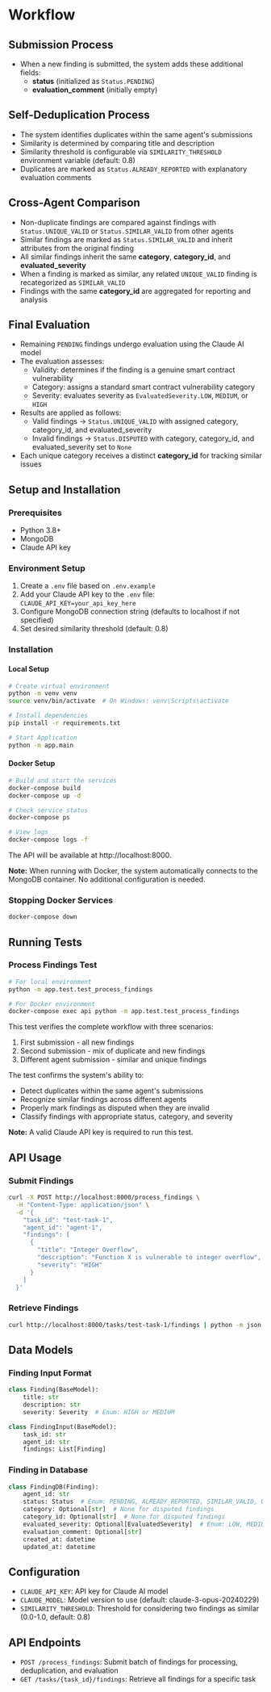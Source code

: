 # Workflow
## Submission Process

- When a new finding is submitted, the system adds these additional fields:
    - **status** (initialized as `Status.PENDING`)
    - **evaluation_comment** (initially empty)

## Self-Deduplication Process

- The system identifies duplicates within the same agent's submissions
- Similarity is determined by comparing title and description
- Similarity threshold is configurable via `SIMILARITY_THRESHOLD` environment variable (default: 0.8)
- Duplicates are marked as `Status.ALREADY_REPORTED` with explanatory evaluation comments

## Cross-Agent Comparison

- Non-duplicate findings are compared against findings with `Status.UNIQUE_VALID` or `Status.SIMILAR_VALID` from other agents
- Similar findings are marked as `Status.SIMILAR_VALID` and inherit attributes from the original finding
- All similar findings inherit the same **category**, **category_id**, and **evaluated_severity**
- When a finding is marked as similar, any related `UNIQUE_VALID` finding is recategorized as `SIMILAR_VALID`
- Findings with the same **category_id** are aggregated for reporting and analysis

## Final Evaluation

- Remaining `PENDING` findings undergo evaluation using the Claude AI model
- The evaluation assesses:
    - Validity: determines if the finding is a genuine smart contract vulnerability
    - Category: assigns a standard smart contract vulnerability category
    - Severity: evaluates severity as `EvaluatedSeverity.LOW`, `MEDIUM`, or `HIGH`
- Results are applied as follows:
    - Valid findings → `Status.UNIQUE_VALID` with assigned category, category_id, and evaluated_severity
    - Invalid findings → `Status.DISPUTED` with category, category_id, and evaluated_severity set to `None`
- Each unique category receives a distinct **category_id** for tracking similar issues

## Setup and Installation

### Prerequisites
- Python 3.8+
- MongoDB
- Claude API key

### Environment Setup
1. Create a `.env` file based on `.env.example`
2. Add your Claude API key to the `.env` file: `CLAUDE_API_KEY=your_api_key_here`
3. Configure MongoDB connection string (defaults to localhost if not specified)
4. Set desired similarity threshold (default: 0.8)

### Installation

#### Local Setup
```bash
# Create virtual environment
python -m venv venv
source venv/bin/activate  # On Windows: venv\Scripts\activate

# Install dependencies
pip install -r requirements.txt

# Start Application
python -m app.main
```

#### Docker Setup
```bash
# Build and start the services
docker-compose build
docker-compose up -d

# Check service status
docker-compose ps

# View logs
docker-compose logs -f
```

The API will be available at http://localhost:8000.

**Note:** When running with Docker, the system automatically connects to the MongoDB container. No additional configuration is needed.

### Stopping Docker Services
```bash
docker-compose down
```

## Running Tests

### Process Findings Test
```bash
# For local environment
python -m app.test.test_process_findings

# For Docker environment
docker-compose exec api python -m app.test.test_process_findings
```

This test verifies the complete workflow with three scenarios:
1. First submission - all new findings
2. Second submission - mix of duplicate and new findings
3. Different agent submission - similar and unique findings

The test confirms the system's ability to:
- Detect duplicates within the same agent's submissions
- Recognize similar findings across different agents
- Properly mark findings as disputed when they are invalid
- Classify findings with appropriate status, category, and severity

**Note:** A valid Claude API key is required to run this test.

## API Usage

### Submit Findings
```bash
curl -X POST http://localhost:8000/process_findings \
  -H "Content-Type: application/json" \
  -d '{
    "task_id": "test-task-1",
    "agent_id": "agent-1",
    "findings": [
      {
        "title": "Integer Overflow",
        "description": "Function X is vulnerable to integer overflow",
        "severity": "HIGH"
      }
    ]
  }'
```

### Retrieve Findings
```bash
curl http://localhost:8000/tasks/test-task-1/findings | python -m json.tool
```

## Data Models

### Finding Input Format
```python
class Finding(BaseModel):
    title: str
    description: str
    severity: Severity  # Enum: HIGH or MEDIUM

class FindingInput(BaseModel):
    task_id: str
    agent_id: str
    findings: List[Finding]
```

### Finding in Database
```python
class FindingDB(Finding):
    agent_id: str
    status: Status  # Enum: PENDING, ALREADY_REPORTED, SIMILAR_VALID, UNIQUE_VALID, DISPUTED
    category: Optional[str]  # None for disputed findings
    category_id: Optional[str]  # None for disputed findings
    evaluated_severity: Optional[EvaluatedSeverity]  # Enum: LOW, MEDIUM, HIGH, None for disputed
    evaluation_comment: Optional[str]
    created_at: datetime
    updated_at: datetime
```

## Configuration

- `CLAUDE_API_KEY`: API key for Claude AI model
- `CLAUDE_MODEL`: Model version to use (default: claude-3-opus-20240229)
- `SIMILARITY_THRESHOLD`: Threshold for considering two findings as similar (0.0-1.0, default: 0.8)

## API Endpoints

- `POST /process_findings`: Submit batch of findings for processing, deduplication, and evaluation
- `GET /tasks/{task_id}/findings`: Retrieve all findings for a specific task
